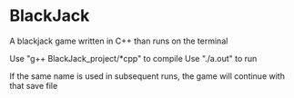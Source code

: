 # BlackJack
A blackjack game written in C++ than runs on the terminal

Use "g++ BlackJack_project/*cpp" to compile
Use "./a.out" to run

If the same name is used in subsequent runs, the game will continue with that save file

